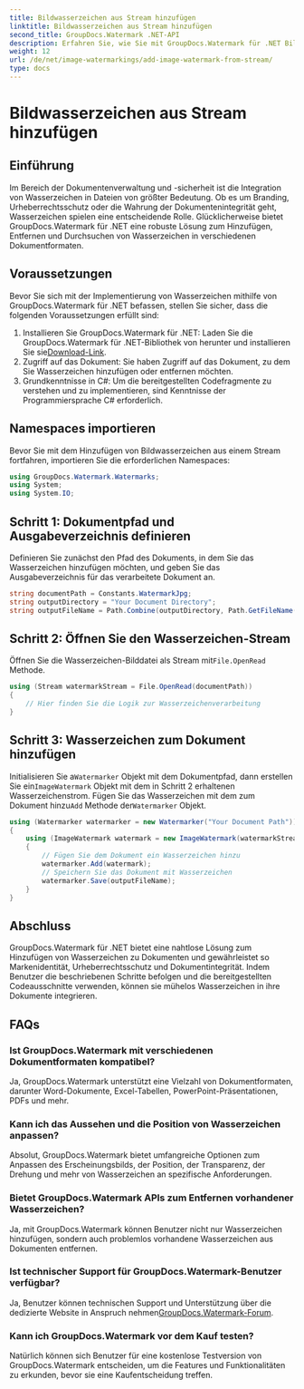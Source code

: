 ```yaml
---
title: Bildwasserzeichen aus Stream hinzufügen
linktitle: Bildwasserzeichen aus Stream hinzufügen
second_title: GroupDocs.Watermark .NET-API
description: Erfahren Sie, wie Sie mit GroupDocs.Watermark für .NET Bildwasserzeichen zu Dokumenten hinzufügen. Befolgen Sie unsere Schritt-für-Schritt-Anleitung für eine nahtlose Wasserzeichenintegration.
weight: 12
url: /de/net/image-watermarkings/add-image-watermark-from-stream/
type: docs
---
```

# Bildwasserzeichen aus Stream hinzufügen

## Einführung
Im Bereich der Dokumentenverwaltung und -sicherheit ist die Integration von Wasserzeichen in Dateien von größter Bedeutung. Ob es um Branding, Urheberrechtsschutz oder die Wahrung der Dokumentenintegrität geht, Wasserzeichen spielen eine entscheidende Rolle. Glücklicherweise bietet GroupDocs.Watermark für .NET eine robuste Lösung zum Hinzufügen, Entfernen und Durchsuchen von Wasserzeichen in verschiedenen Dokumentformaten.
## Voraussetzungen
Bevor Sie sich mit der Implementierung von Wasserzeichen mithilfe von GroupDocs.Watermark für .NET befassen, stellen Sie sicher, dass die folgenden Voraussetzungen erfüllt sind:
1.  Installieren Sie GroupDocs.Watermark für .NET: Laden Sie die GroupDocs.Watermark für .NET-Bibliothek von herunter und installieren Sie sie[Download-Link](https://releases.groupdocs.com/Watermark/net/).
2. Zugriff auf das Dokument: Sie haben Zugriff auf das Dokument, zu dem Sie Wasserzeichen hinzufügen oder entfernen möchten.
3. Grundkenntnisse in C#: Um die bereitgestellten Codefragmente zu verstehen und zu implementieren, sind Kenntnisse der Programmiersprache C# erforderlich.

## Namespaces importieren
Bevor Sie mit dem Hinzufügen von Bildwasserzeichen aus einem Stream fortfahren, importieren Sie die erforderlichen Namespaces:
```csharp
using GroupDocs.Watermark.Watermarks;
using System;
using System.IO;
```

## Schritt 1: Dokumentpfad und Ausgabeverzeichnis definieren
Definieren Sie zunächst den Pfad des Dokuments, in dem Sie das Wasserzeichen hinzufügen möchten, und geben Sie das Ausgabeverzeichnis für das verarbeitete Dokument an.
```csharp
string documentPath = Constants.WatermarkJpg;
string outputDirectory = "Your Document Directory";
string outputFileName = Path.Combine(outputDirectory, Path.GetFileName(documentPath));
```
## Schritt 2: Öffnen Sie den Wasserzeichen-Stream
 Öffnen Sie die Wasserzeichen-Bilddatei als Stream mit`File.OpenRead` Methode.
```csharp
using (Stream watermarkStream = File.OpenRead(documentPath))
{
    // Hier finden Sie die Logik zur Wasserzeichenverarbeitung
}
```
## Schritt 3: Wasserzeichen zum Dokument hinzufügen
 Initialisieren Sie a`Watermarker` Objekt mit dem Dokumentpfad, dann erstellen Sie ein`ImageWatermark` Objekt mit dem in Schritt 2 erhaltenen Wasserzeichenstrom. Fügen Sie das Wasserzeichen mit dem zum Dokument hinzu`Add` Methode der`Watermarker` Objekt.
```csharp
using (Watermarker watermarker = new Watermarker("Your Document Path"))
{
    using (ImageWatermark watermark = new ImageWatermark(watermarkStream))
    {
        // Fügen Sie dem Dokument ein Wasserzeichen hinzu
        watermarker.Add(watermark);
        // Speichern Sie das Dokument mit Wasserzeichen
        watermarker.Save(outputFileName);
    }
}
```

## Abschluss
GroupDocs.Watermark für .NET bietet eine nahtlose Lösung zum Hinzufügen von Wasserzeichen zu Dokumenten und gewährleistet so Markenidentität, Urheberrechtsschutz und Dokumentintegrität. Indem Benutzer die beschriebenen Schritte befolgen und die bereitgestellten Codeausschnitte verwenden, können sie mühelos Wasserzeichen in ihre Dokumente integrieren.
## FAQs
### Ist GroupDocs.Watermark mit verschiedenen Dokumentformaten kompatibel?
Ja, GroupDocs.Watermark unterstützt eine Vielzahl von Dokumentformaten, darunter Word-Dokumente, Excel-Tabellen, PowerPoint-Präsentationen, PDFs und mehr.
### Kann ich das Aussehen und die Position von Wasserzeichen anpassen?
Absolut, GroupDocs.Watermark bietet umfangreiche Optionen zum Anpassen des Erscheinungsbilds, der Position, der Transparenz, der Drehung und mehr von Wasserzeichen an spezifische Anforderungen.
### Bietet GroupDocs.Watermark APIs zum Entfernen vorhandener Wasserzeichen?
Ja, mit GroupDocs.Watermark können Benutzer nicht nur Wasserzeichen hinzufügen, sondern auch problemlos vorhandene Wasserzeichen aus Dokumenten entfernen.
### Ist technischer Support für GroupDocs.Watermark-Benutzer verfügbar?
 Ja, Benutzer können technischen Support und Unterstützung über die dedizierte Website in Anspruch nehmen[GroupDocs.Watermark-Forum](https://forum.groupdocs.com/c/watermark/19).
### Kann ich GroupDocs.Watermark vor dem Kauf testen?
Natürlich können sich Benutzer für eine kostenlose Testversion von GroupDocs.Watermark entscheiden, um die Features und Funktionalitäten zu erkunden, bevor sie eine Kaufentscheidung treffen.